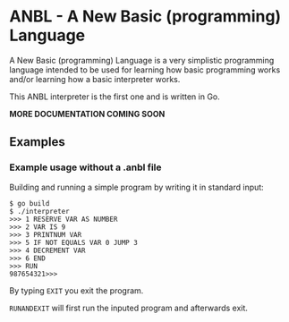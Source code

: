 # ANBL - A New Basic (programming) Language

A New Basic (programming) Language is a very simplistic programming language intended to be used for learning how basic programming works and/or learning how a basic interpreter works.

This ANBL interpreter is the first one and is written in Go.

**MORE DOCUMENTATION COMING SOON**

## Examples

### Example usage without a .anbl file

Building and running a simple program by writing it in standard input:

```
$ go build
$ ./interpreter
>>> 1 RESERVE VAR AS NUMBER
>>> 2 VAR IS 9
>>> 3 PRINTNUM VAR
>>> 5 IF NOT EQUALS VAR 0 JUMP 3
>>> 4 DECREMENT VAR
>>> 6 END
>>> RUN
987654321>>>
```

By typing `EXIT` you exit the program.

`RUNANDEXIT` will first run the inputed program and afterwards exit.
